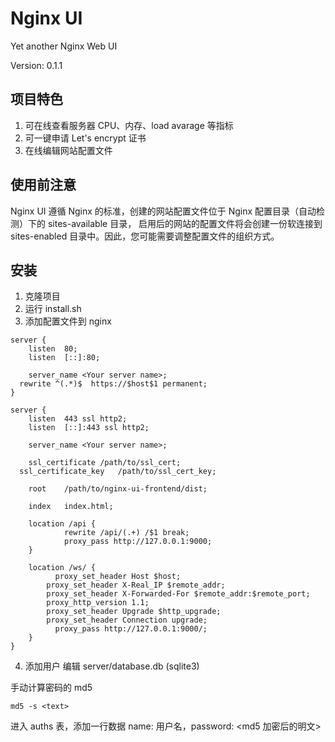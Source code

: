 # Nginx UI
Yet another Nginx Web UI

Version: 0.1.1

## 项目特色

1. 可在线查看服务器 CPU、内存、load avarage 等指标
2. 可一键申请 Let's encrypt 证书
3. 在线编辑网站配置文件

## 使用前注意

Nginx UI 遵循 Nginx 的标准，创建的网站配置文件位于 Nginx 配置目录（自动检测）下的 sites-available 目录，
启用后的网站的配置文件将会创建一份软连接到 sites-enabled 目录中。因此，您可能需要调整配置文件的组织方式。

## 安装
1. 克隆项目
2. 运行 install.sh
3. 添加配置文件到 nginx
```
server {
	listen	80;
	listen	[::]:80;

	server_name	<Your server name>;
  rewrite ^(.*)$  https://$host$1 permanent;
}

server {
	listen	443 ssl http2;
	listen	[::]:443 ssl http2;

	server_name	<Your server name>;

	ssl_certificate	/path/to/ssl_cert;
  ssl_certificate_key	/path/to/ssl_cert_key;

	root	/path/to/nginx-ui-frontend/dist;
	
	index	index.html;

	location /api {
		    rewrite /api/(.+) /$1 break;
		    proxy_pass http://127.0.0.1:9000;
	}

	location /ws/ {
	      proxy_set_header Host $host;
        proxy_set_header X-Real_IP $remote_addr;
        proxy_set_header X-Forwarded-For $remote_addr:$remote_port;
        proxy_http_version 1.1;
        proxy_set_header Upgrade $http_upgrade;
        proxy_set_header Connection upgrade;
	      proxy_pass http://127.0.0.1:9000/;
	}
}
```
4. 添加用户
  编辑 server/database.db (sqlite3)

  手动计算密码的 md5

```
md5 -s <text>
```

进入 auths 表，添加一行数据 name: 用户名，password: <md5 加密后的明文>
